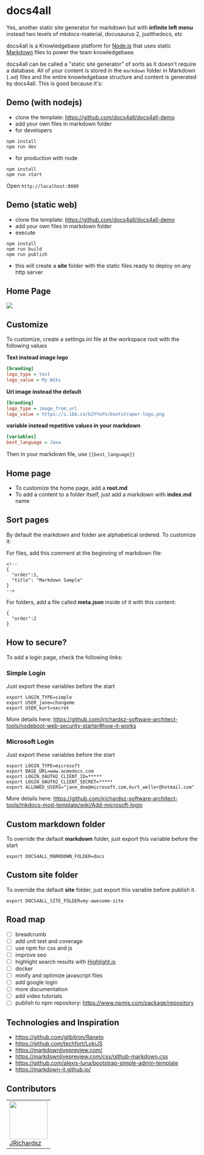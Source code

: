 # docs4all

Yes, another static site generator for markdown but with **infinite left menu** instead two levels of mkdocs-material, docusaurus 2, justthedocs, etc

docs4all is a Knowledgebase platform for [Node.js](http://nodejs.org) that uses static
[Markdown](http://daringfireball.net/projects/markdown) files to power the team knowledgebase.

docs4all can be called a "static site generator" of sorts as it doesn't require a database. All
of your content is stored in the `markdown` folder in Markdown (`.md`) files and the entire
knowledgebase structure and content is generated by docs4all. This is good because it's:

## Demo (with nodejs)

- clone the template: https://github.com/docs4all/docs4all-demo
- add your own files in markdown folder
- for developers

```
npm install
npm run dev
```

- for production with node

```
npm install
npm run start
```

Open `http://localhost:8080`

## Demo (static web)

- clone the template: https://github.com/docs4all/docs4all-demo
- add your own files in markdown folder
- execute

```
npm install
npm run build
npm run publish
```

- this will create a **site** folder with the static files ready to deploy on any http server

## Home Page

![](https://i.ibb.co/80qzMpN/docs4all-home.png)  

## Customize

To customize, create a settings.ini file at the workspace root with the following values

**Text instead image logo**

```ini
[branding]
logo_type = text
logo_value = My Wiki
```

**Url image instead the default**

```ini
[branding]
logo_type = image_from_url
logo_value = https://i.ibb.co/b2YYwYn/bootstraper-logo.png
```

**variable instead repetitive values in your markdown**

```ini
[variables]
best_language = Java
```

Then in your markdown file, use `{{best_language}}`

## Home page

- To customize the home page, add a **root.md**
- To add a content to a folder itself, just add a markdown with **index.md** name

## Sort pages

By default the markdown and folder are alphabetical ordered. To customize it:

For files, add this comment at the beginning of markdown file:

```
<!--
{
  "order":1,
  "title": "Markdown Sample"
}
-->
```

For folders, add a file called **meta.json** inside of it with this content:

```
{
  "order":2
}
```

## How to secure?

To add a login page, check the following links:

### Simple Login

Just export these variables before the start

```
export LOGIN_TYPE=simple
export USER_jane=changeme
export USER_kurt=secret
```

More details here: https://github.com/jrichardsz-software-architect-tools/nodeboot-web-security-starter#how-it-works

### Microsoft Login

Just export these variables before the start

```
export LOGIN_TYPE=microsoft
export BASE_URL=www.acmedocs.com
export LOGIN_OAUTH2_CLIENT_ID=*****
export LOGIN_OAUTH2_CLIENT_SECRET=*****
export ALLOWED_USERS="jane_doe@microsoft.com,kurt_weller@hotmail.com"
```

More details here: https://github.com/jrichardsz-software-architect-tools/mkdocs-mod-template/wiki/Add-microsoft-login

## Custom markdown folder

To override the default **markdown** folder, just export this variable before the start

```
export DOCS4ALL_MARKDOWN_FOLDER=docs
```

## Custom site folder

To override the default **site** folder, just export this variable before publish it.

```
export DOCS4ALL_SITE_FOLDER=my-awesome-site
```


## Road map

- [ ] breadcrumb
- [ ] add unit test and coverage
- [ ] use npm for css and js
- [ ] improve seo
- [ ] highlight search results with [Highlight.js](http://highlightjs.org)
- [ ] docker
- [ ] minify and optimize javascript files
- [ ] add google login
- [ ] more documentation
- [ ] add video tutorials
- [ ] publish to npm repository: https://www.npmjs.com/package/repository

## Technologies and Inspiration

- https://github.com/gilbitron/Raneto
- https://github.com/techfort/LokiJS
- https://markdownlivepreview.com/
- https://markdownlivepreview.com/css/github-markdown.css
- https://github.com/alexis-luna/bootstrap-simple-admin-template
- https://markdown-it.github.io/

## Contributors

<table>
  <tbody>
    <td>
      <img src="https://avatars0.githubusercontent.com/u/3322836?s=460&v=4" width="100px;"/>
      <br />
      <label><a href="http://jrichardsz.github.io/">JRichardsz</a></label>
      <br />
    </td>    
  </tbody>
</table>

